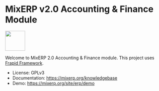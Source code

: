 # MixERP v2.0 Accounting & Finance Module 
<img src="https://cdn.mixerp.net/my/template/contents/images/logo.png" height="64" />

Welcome to MixERP 2.0 Accounting & Finance module. This project uses [Frapid Framework](https://github.com/frapid/frapid).

* License: GPLv3
* Documentation: https://mixerp.org/knowledgebase
* Demo: https://mixerp.org/site/erp/demo
